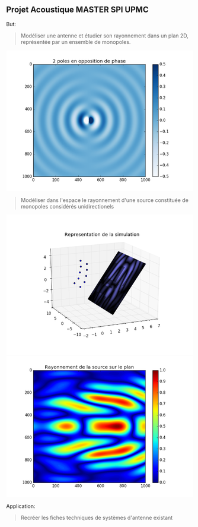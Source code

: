 ## Projet Acoustique MASTER SPI UPMC

But:
> Modéliser une antenne et étudier son rayonnement dans un plan 2D, représentée par un ensemble de monopoles.

![Image de deux poles en opposition de phase](fig/onde.png)

> Modéliser dans l'espace le rayonnement d'une source constituée de monopoles considérés unidirectionels

![Image de la simulation](fig/simulation.png)
![Résultat de la simulation](fig/rayonnement.png)

Application:
> Recréer les fiches techniques de systèmes d'antenne existant
